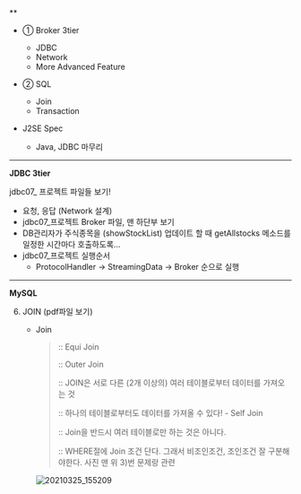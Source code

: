 **

- ① Broker 3tier
  - JDBC
  - Network
  - More Advanced Feature

- ② SQL
  - Join
  - Transaction

- J2SE Spec
  - Java, JDBC 마무리

---

**JDBC 3tier**

jdbc07_ 프로젝트 파일들 보기!

- 요청, 응답 (Network 설계)
- jdbc07_프로젝트 Broker 파일, 맨 하단부 보기
- DB관리자가 주식종목을 (showStockList) 업데이트 할 때 getAllstocks 메소드를 일정한 시간마다 호출하도록...
- jdbc07_프로젝트 실행순서
  - ProtocolHandler → StreamingData → Broker 순으로 실행 

---

**MySQL**

6. JOIN (pdf파일 보기)

   - Join 

     > :: Equi Join
     >
     > :: Outer Join
     >
     > :: JOIN은 서로 다른 (2개 이상의) 여러 테이블로부터 데이터를 가져오는 것
     >
     > 
     >
     > :: 하나의 테이블로부터도 데이터를 가져올 수 있다! - Self Join
     >
     > :: Join을 반드시 여러 테이블로만 하는 것은 아니다.
     >
     > 
     >
     > :: WHERE절에 Join 조건 단다.
     > 그래서 비조인조건, 조인조건 잘 구분해야한다. 사진 맨 위 3)번 문제랑 관련 

     ![20210325_155209](https://user-images.githubusercontent.com/78403443/112450621-e961a200-8d97-11eb-85ce-5eb9a45b3ca5.png)


     
